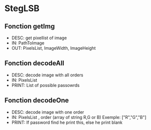 # StegLSB

## Fonction getImg
- DESC: get pixellist of image
- IN: PathToImage
- OUT: PixelsList, ImageWidth, ImageHeight


## Fonction decodeAll
- DESC: decode image with all orders
- IN: PixelsList
- PRINT: List of possible passowrds

## Fonction decodeOne
- DESC: decode image with one order
- IN: PixelsList , order (array of string R,G or B) Exemple: ["R","G","B"]
- PRINT: If password find he print this, else he print blank
